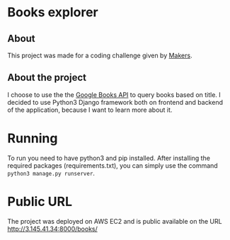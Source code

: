# Books explorer

## About
This project was made for a coding challenge given by [Makers](https://makers.build).

## About the project
I choose to use the the [Google Books API](https://developers.google.com/books/docs/v1/getting_started) to query books based on title. I decided to use Python3 Django framework both on frontend and backend of the application, because I want to learn more about it.

# Running
To run you need to have python3 and pip installed. After installing the required packages (requirements.txt), you can simply use the command `python3 manage.py runserver`.

# Public URL
The project was deployed on AWS EC2 and is public available on the URL http://3.145.41.34:8000/books/